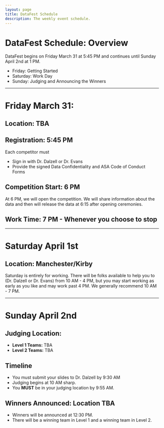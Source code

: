 ```yaml
---
layout: page
title: DataFest Schedule
description: The weekly event schedule.
---
```


# DataFest Schedule: Overview 

DataFest begins on Friday March 31 at 5:45 PM and continues until Sunday April 2nd at 1 PM. 

- Friday: Getting Started
- Saturday: Work Day
- Sunday: Judging and Announcing the Winners 

---

# Friday March 31: 

## Location: TBA

## **Registration**: 5:45 PM

Each competitor must 

- Sign in with Dr. Dalzell or Dr. Evans
- Provide the signed Data Confidentiality and ASA Code of Conduct Forms

## Competition Start: 6 PM

At 6 PM, we will open the competition. We will share information about the data and then will release the data at 6:15 after opening ceremonies. 

## Work Time: 7 PM - Whenever you choose to stop

---

# Saturday April 1st

## Location: Manchester/Kirby

Saturday is entirely for working. There will be folks available to help you to (Dr. Dalzell or Dr. Evans) from 10 AM - 4 PM, but you may start working as early as you like and may work past 4 PM. We generally recommend 10 AM - 7 PM. 

---

# Sunday April 2nd

## Judging Location: 

- **Level 1 Teams:** TBA
- **Level 2 Teams:** TBA

## Timeline 

- You must submit your slides to Dr. Dalzell by 9:30 AM
- Judging begins at 10 AM sharp. 
- You **MUST** be in your judging location by 9:55 AM. 

## Winners Announced: Location TBA

- Winners will be announced at 12:30 PM. 
- There will be a winning team in Level 1 and a winning team in Level 2. 

